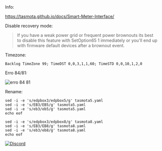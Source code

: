 Info:

https://tasmota.github.io/docs/Smart-Meter-Interface/ 

Disable recovery mode:

> If you have a weak power grid or 
> frequent power brownouts its best to disable
> this feature with 
> SetOption65 1 
> immediately 
> or you'll end up with firmware default
> devices after a brownout event.

Timezone:

``` Backlog TimeZone 99; TimeDST 0,0,3,1,1,60; TimeSTD 0,0,10,1,2,0 ```

Erro 84/81:

![erro 84 81](./erro81.jpg)

Rename:

```
sed -i -e 's/edpbox3/edpbox5/g' tasmota5.yaml
sed -i -e 's/EB3/EB5/g' tasmota5.yaml
sed -i -e 's/eb3/eb5/g' tasmota5.yaml
echo eof
```

```
sed -i -e 's/edpbox3/edpbox8/g' tasmota8.yaml
sed -i -e 's/EB3/EB8/g' tasmota8.yaml
sed -i -e 's/eb3/eb8/g' tasmota8.yaml
echo eof
```

[![Discord](https://img.shields.io/discord/494714310518505472?style=plastic&logo=discord)](https://discord.gg/Mh9mTEA) 
